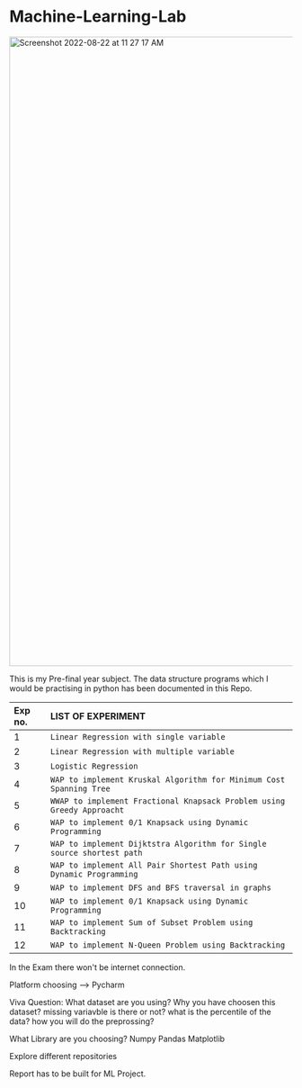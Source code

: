 # Machine-Learning-Lab

<img width="1119" alt="Screenshot 2022-08-22 at 11 27 17 AM" src="https:[//www.google.com/url?sa=i&url=https%3A%2F%2Fbuiltin.com%2Fartificial-intelligence%2Fmachine-learning-examples-applications&psig=AOvVaw1FtAk4G95668Nj86Hcdwtz&ust=1675396588347000&source=images&cd=vfe&ved=0CBAQjRxqFwoTCKjAtOb49fwCFQAAAAAdAAAAABAE](https://builtin.com/sites/www.builtin.com/files/styles/og/public/2021-12/machine-learning-examples-applications.png)">

This is my Pre-final year subject. The data structure programs which I would be practising in python has been documented in this Repo.

| Exp no.   | LIST OF EXPERIMENT |
| :-------- | :-------- |
| 1         | `Linear Regression with single variable`   |
| 2         | `Linear Regression with multiple variable`   |
| 3         | `Logistic Regression`   |
| 4         | `WAP to implement Kruskal Algorithm for Minimum Cost Spanning Tree`   |
| 5         | `WWAP to implement Fractional Knapsack Problem using Greedy Approacht`   |
| 6         | `WAP to implement 0/1 Knapsack using Dynamic Programming`   |
| 7         | `WAP to implement Dijktstra Algorithm for Single source shortest path`   |
| 8         | `WAP to implement All Pair Shortest Path using Dynamic Programming`   |
| 9         | `WAP to implement DFS and BFS traversal in graphs`   |
| 10        | `WAP to implement 0/1 Knapsack using Dynamic Programming`   |
| 11        | `WAP to implement Sum of Subset Problem using Backtracking`   |
| 12        | `WAP to implement N-Queen Problem using Backtracking`   |

In the Exam there won't be internet connection.

Platform choosing --> Pycharm

Viva Question:
What dataset are you using?
Why you have choosen this dataset?
missing variavble is there or not?
what is the percentile of the data?
how you will do the preprossing?

What Library are you choosing?
Numpy
Pandas
Matplotlib

Explore different repositories

Report has to be built for ML Project.
